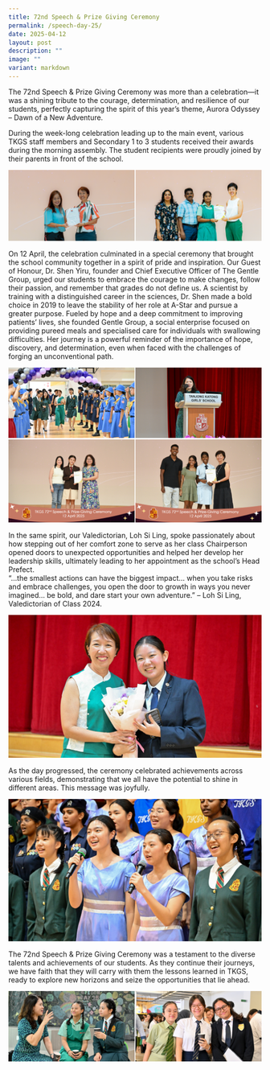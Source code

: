 ```yaml
---
title: 72nd Speech & Prize Giving Ceremony
permalink: /speech-day-25/
date: 2025-04-12
layout: post
description: ""
image: ""
variant: markdown
---
```

<p>The 72nd Speech &amp; Prize Giving Ceremony was more than a celebration—it was a shining tribute to the courage, determination, and resilience of our students, perfectly capturing the spirit of this year’s theme, Aurora Odyssey – Dawn of a New Adventure.</p>

<p>During the week-long celebration leading up to the main event, various TKGS staff members and Secondary 1 to 3 students received their awards during the morning assembly. The student recipients were proudly joined by their parents in front of the school.</p>

<img src="/images/Sparkling_Moment/2025/SD25_1.png">

<p>On 12 April, the celebration culminated in a special ceremony that brought the school community together in a spirit of pride and inspiration. Our Guest of Honour, Dr. Shen Yiru, founder and Chief Executive Officer of The Gentle Group, urged our students to embrace the courage to make changes, follow their passion, and remember that grades do not define us. A scientist by training with a distinguished career in the sciences, Dr. Shen made a bold choice in 2019 to leave the stability of her role at A-Star and pursue a greater purpose. Fueled by hope and a deep commitment to improving patients’ lives, she founded Gentle Group, a social enterprise focused on providing pureed meals and specialised care for individuals with swallowing difficulties. Her journey is a powerful reminder of the importance of hope, discovery, and determination, even when faced with the challenges of forging an unconventional path.</p>

<img src="/images/Sparkling_Moment/2025/SD25_2b.png">
<img src="/images/Sparkling_Moment/2025/SD25_3a.png">

<p>In the same spirit, our Valedictorian, Loh Si Ling, spoke passionately about how stepping out of her comfort zone to serve as her class Chairperson opened doors to unexpected opportunities and helped her develop her leadership skills, ultimately leading to her appointment as the school’s Head Prefect.<br>“…the smallest actions can have the biggest impact… when you take risks and embrace challenges, you open the door to growth in ways you never imagined… be bold, and dare start your own adventure.” – Loh Si Ling, Valedictorian of Class 2024.</p>

<img src="/images/Sparkling_Moment/2025/SD25_4.png">

<p>As the day progressed, the ceremony celebrated achievements across various fields, demonstrating that we all have the potential to shine in different areas. This message was joyfully.</p>

<img src="/images/Sparkling_Moment/2025/SD25_5.png">

<p>The 72nd Speech &amp; Prize Giving Ceremony was a testament to the diverse talents and achievements of our students. As they continue their journeys, we have faith that they will carry with them the lessons learned in TKGS, ready to explore new horizons and seize the opportunities that lie ahead.</p>

<img src="/images/Sparkling_Moment/2025/SD25_6.png">